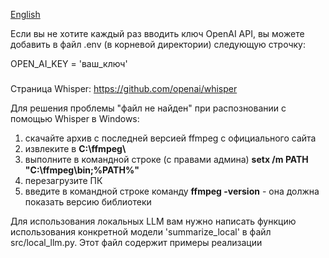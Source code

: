 [English](README.MD)

Если вы не хотите каждый раз вводить ключ OpenAI API, вы можете добавить в файл .env (в корневой директории)
следующую строчку:

OPEN_AI_KEY = 'ваш_ключ'

###
Страница Whisper: https://github.com/openai/whisper

Для решения проблемы "файл не найден" при распозновании с помощью Whisper в Windows:
1. скачайте архив с последней версией ffmpeg с официального сайта
2. извлеките в **C:\ffmpeg\\**
3. выполните в командной строке (с правами админа) **setx /m PATH "C:\ffmpeg\bin;%PATH%"**
4. перезагрузите ПК
5. введите в командной строке команду **ffmpeg -version** - она должна показать версию библиотеки

Для использования локальных LLM вам нужно написать функцию использования конкретной модели 'summarize_local' в файл src/local_llm.py. Этот файл содержит примеры реализации